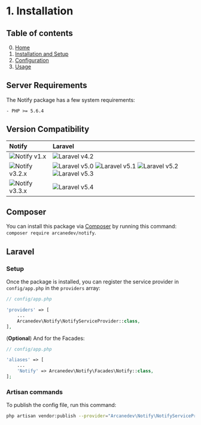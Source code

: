 # 1. Installation

## Table of contents

0. [Home](0-Home.md)
1. [Installation and Setup](1-Installation-and-Setup.md)
2. [Configuration](2-Configuration.md)
3. [Usage](3-Usage.md)

## Server Requirements

The Notify package has a few system requirements:

```
- PHP >= 5.6.4
```

## Version Compatibility

| Notify                         | Laravel                                                                                                             |
|:-------------------------------|:--------------------------------------------------------------------------------------------------------------------|
| ![Notify v1.x][notify_1_x]     | ![Laravel v4.2][laravel_4_2]                                                                                        |
| ![Notify v3.2.x][notify_3_2_x] | ![Laravel v5.0][laravel_5_0] ![Laravel v5.1][laravel_5_1] ![Laravel v5.2][laravel_5_2] ![Laravel v5.3][laravel_5_3] |
| ![Notify v3.3.x][notify_3_3_x] | ![Laravel v5.4][laravel_5_4]                                                                                        |

[laravel_4_2]:  https://img.shields.io/badge/v4.2-supported-brightgreen.svg?style=flat-square "Laravel v4.2"
[laravel_5_0]:  https://img.shields.io/badge/v5.0-supported-brightgreen.svg?style=flat-square "Laravel v5.0"
[laravel_5_1]:  https://img.shields.io/badge/v5.1-supported-brightgreen.svg?style=flat-square "Laravel v5.1"
[laravel_5_2]:  https://img.shields.io/badge/v5.2-supported-brightgreen.svg?style=flat-square "Laravel v5.2"
[laravel_5_3]:  https://img.shields.io/badge/v5.3-supported-brightgreen.svg?style=flat-square "Laravel v5.3"
[laravel_5_4]:  https://img.shields.io/badge/v5.4-supported-brightgreen.svg?style=flat-square "Laravel v5.4"

[notify_1_x]:   https://img.shields.io/badge/version-1.*-blue.svg?style=flat-square "Notify v1.*"
[notify_3_2_x]: https://img.shields.io/badge/version-3.2.*-blue.svg?style=flat-square "Notify v3.2.*"
[notify_3_3_x]: https://img.shields.io/badge/version-3.3.*-blue.svg?style=flat-square "Notify v3.3.*"

## Composer

You can install this package via [Composer](http://getcomposer.org/) by running this command: `composer require arcanedev/notify`.

## Laravel

### Setup

Once the package is installed, you can register the service provider in `config/app.php` in the `providers` array:

```php
// config/app.php

'providers' => [
    ...
    Arcanedev\Notify\NotifyServiceProvider::class,
],
```

(**Optional**) And for the Facades:

```php
// config/app.php

'aliases' => [
    ...
    'Notify' => Arcanedev\Notify\Facades\Notify::class,
];
```

### Artisan commands

To publish the config file, run this command:

```bash
php artisan vendor:publish --provider="Arcanedev\Notify\NotifyServiceProvider"
```

